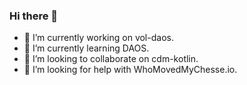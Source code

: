 ### Hi there 👋


- 🔭 I’m currently working on vol-daos.
- 🌱 I’m currently learning DAOS.
- 👯 I’m looking to collaborate on cdm-kotlin.
- 🤔 I’m looking for help with WhoMovedMyChesse.io.
<!--
- 💬 Ask me about ...
- 📫 How to reach me: ...
- 😄 Pronouns: ...
- ⚡ Fun fact: ...

-->
